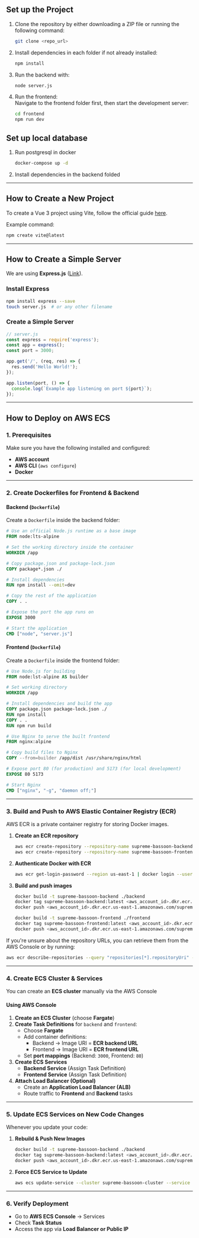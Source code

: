 ## Set up the Project  

1. Clone the repository by either downloading a ZIP file or running the following command:  
    ```bash
    git clone <repo_url>
    ```  
2. Install dependencies in each folder if not already installed:  
    ```bash
    npm install
    ```  
3. Run the backend with:  
    ```bash
    node server.js
    ```  
4. Run the frontend:  
   Navigate to the frontend folder first, then start the development server:  
    ```bash
    cd frontend
    npm run dev
    ```  

## Set up local database
1. Run postgresql in docker
    ```bash
    docker-compose up -d
    ```
2. Install dependencies in the backend folded
---

## How to Create a New Project  

To create a Vue 3 project using Vite, follow the official guide [here](https://vite.dev/guide/#scaffolding-your-first-vite-project).  

Example command:  
```bash
npm create vite@latest
```

---

## How to Create a Simple Server  

We are using **Express.js** ([Link](https://expressjs.com/)).  

### Install Express  
```bash
npm install express --save
touch server.js  # or any other filename
```

### Create a Simple Server  
```javascript
// server.js
const express = require('express');
const app = express();
const port = 3000;

app.get('/', (req, res) => {
  res.send('Hello World!');
});

app.listen(port, () => {
  console.log(`Example app listening on port ${port}`);
});
```

---

## How to Deploy on AWS ECS  

### 1. Prerequisites  
Make sure you have the following installed and configured:  
- **AWS account**  
- **AWS CLI** (`aws configure`)  
- **Docker**  

---

### 2. Create Dockerfiles for Frontend & Backend  

#### Backend (`Dockerfile`)  
Create a `Dockerfile` inside the backend folder:  
```dockerfile
# Use an official Node.js runtime as a base image
FROM node:lts-alpine

# Set the working directory inside the container
WORKDIR /app

# Copy package.json and package-lock.json
COPY package*.json ./

# Install dependencies
RUN npm install --omit=dev

# Copy the rest of the application
COPY . .

# Expose the port the app runs on
EXPOSE 3000

# Start the application
CMD ["node", "server.js"]
```

#### Frontend (`Dockerfile`)  
Create a `Dockerfile` inside the frontend folder:  
```dockerfile
# Use Node.js for building
FROM node:lst-alpine AS builder

# Set working directory
WORKDIR /app

# Install dependencies and build the app
COPY package.json package-lock.json ./
RUN npm install
COPY . .
RUN npm run build

# Use Nginx to serve the built frontend
FROM nginx:alpine

# Copy build files to Nginx
COPY --from=builder /app/dist /usr/share/nginx/html

# Expose port 80 (for production) and 5173 (for local development)
EXPOSE 80 5173

# Start Nginx
CMD ["nginx", "-g", "daemon off;"]
```

---

### 3. Build and Push to AWS Elastic Container Registry (ECR)  

AWS ECR is a private container registry for storing Docker images.  

1. **Create an ECR repository**  
   ```bash
   aws ecr create-repository --repository-name supreme-bassoon-backend
   aws ecr create-repository --repository-name supreme-bassoon-frontend
   ```  
2. **Authenticate Docker with ECR**  
   ```bash
   aws ecr get-login-password --region us-east-1 | docker login --username AWS --password-stdin <aws_account_id>.dkr.ecr.us-east-1.amazonaws.com
   ```  
3. **Build and push images**  
   ```bash
   docker build -t supreme-bassoon-backend ./backend
   docker tag supreme-bassoon-backend:latest <aws_account_id>.dkr.ecr.us-east-1.amazonaws.com/supreme-bassoon-backend
   docker push <aws_account_id>.dkr.ecr.us-east-1.amazonaws.com/supreme-bassoon-backend

   docker build -t supreme-bassoon-frontend ./frontend
   docker tag supreme-bassoon-frontend:latest <aws_account_id>.dkr.ecr.us-east-1.amazonaws.com/supreme-bassoon-frontend
   docker push <aws_account_id>.dkr.ecr.us-east-1.amazonaws.com/supreme-bassoon-frontend
   ```  

If you're unsure about the repository URLs, you can retrieve them from the AWS Console or by running:  
```bash
aws ecr describe-repositories --query "repositories[*].repositoryUri" --output table
```

---

### 4. Create ECS Cluster & Services  

You can create an **ECS cluster** manually via the AWS Console

#### Using AWS Console  

1. **Create an ECS Cluster** (choose **Fargate**)  
2. **Create Task Definitions** for `backend` and `frontend`:  
   - Choose **Fargate**  
   - Add container definitions:  
     - Backend → Image URI = **ECR backend URL**  
     - Frontend → Image URI = **ECR frontend URL**  
   - Set **port mappings** (Backend: `3000`, Frontend: `80`)  
3. **Create ECS Services**  
   - **Backend Service** (Assign Task Definition)  
   - **Frontend Service** (Assign Task Definition)  
4. **Attach Load Balancer (Optional)**  
   - Create an **Application Load Balancer (ALB)**  
   - Route traffic to **Frontend** and **Backend** tasks  

---

### 5. Update ECS Services on New Code Changes  

Whenever you update your code:  

1. **Rebuild & Push New Images**  
   ```bash
   docker build -t supreme-bassoon-backend ./backend
   docker tag supreme-bassoon-backend:latest <aws_account_id>.dkr.ecr.us-east-1.amazonaws.com/supreme-bassoon-backend
   docker push <aws_account_id>.dkr.ecr.us-east-1.amazonaws.com/supreme-bassoon-backend
   ```  
2. **Force ECS Service to Update**  
   ```bash
   aws ecs update-service --cluster supreme-bassoon-cluster --service backend-service --force-new-deployment
   ```  

---

### 6. Verify Deployment  

- Go to **AWS ECS Console** → Services  
- Check **Task Status**  
- Access the app via **Load Balancer or Public IP**  
